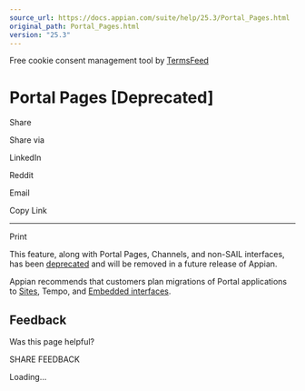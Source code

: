 ```yaml
---
source_url: https://docs.appian.com/suite/help/25.3/Portal_Pages.html
original_path: Portal_Pages.html
version: "25.3"
---
```


Free cookie consent management tool by [TermsFeed](https://www.termsfeed.com/)

# Portal Pages \[Deprecated\]

Share

Share via

LinkedIn

Reddit

Email

Copy Link

* * *

Print

This feature, along with Portal Pages, Channels, and non-SAIL interfaces, has been [deprecated](Deprecated_Features.html) and will be removed in a future release of Appian.

Appian recommends that customers plan migrations of Portal applications to [Sites](Sites.html), Tempo, and [Embedded interfaces](Embedded_Interfaces.html).

## Feedback

Was this page helpful?

SHARE FEEDBACK

Loading...